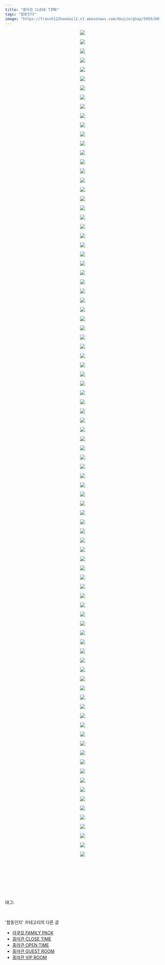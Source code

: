 ```yaml
---
title: "홍마관 CLOSE TIME"
tags: "합동인지"
image: "https://franch122hanmail2.s3.amazonaws.com/doujin/ghap/5958/001.jpg"
---
```

<div class="article">
<p style="text-align: center; clear: none; float: none;"><img src="{{ site.imgserver6 }}/ghap/5958/001.jpg"/></p>
<p style="text-align: center; clear: none; float: none;"><img src="{{ site.imgserver6 }}/ghap/5958/002.jpg"/></p>
<p style="text-align: center; clear: none; float: none;"><img src="{{ site.imgserver6 }}/ghap/5958/003.jpg"/></p>
<p style="text-align: center; clear: none; float: none;"><img src="{{ site.imgserver6 }}/ghap/5958/004.jpg"/></p>
<p style="text-align: center; clear: none; float: none;"><img src="{{ site.imgserver6 }}/ghap/5958/005.jpg"/></p>
<p style="text-align: center; clear: none; float: none;"><img src="{{ site.imgserver6 }}/ghap/5958/006.jpg"/></p>
<p style="text-align: center; clear: none; float: none;"><img src="{{ site.imgserver6 }}/ghap/5958/007.jpg"/></p>
<p style="text-align: center; clear: none; float: none;"><img src="{{ site.imgserver6 }}/ghap/5958/008.jpg"/></p>
<p style="text-align: center; clear: none; float: none;"><img src="{{ site.imgserver6 }}/ghap/5958/009.jpg"/></p>
<p style="text-align: center; clear: none; float: none;"><img src="{{ site.imgserver6 }}/ghap/5958/010.jpg"/></p>
<p style="text-align: center; clear: none; float: none;"><img src="{{ site.imgserver6 }}/ghap/5958/011.jpg"/></p>
<p style="text-align: center; clear: none; float: none;"><img src="{{ site.imgserver6 }}/ghap/5958/012.jpg"/></p>
<p style="text-align: center; clear: none; float: none;"><img src="{{ site.imgserver6 }}/ghap/5958/013.jpg"/></p>
<p style="text-align: center; clear: none; float: none;"><img src="{{ site.imgserver6 }}/ghap/5958/014.jpg"/></p>
<p style="text-align: center; clear: none; float: none;"><img src="{{ site.imgserver6 }}/ghap/5958/015.jpg"/></p>
<p style="text-align: center; clear: none; float: none;"><img src="{{ site.imgserver6 }}/ghap/5958/016.jpg"/></p>
<p style="text-align: center; clear: none; float: none;"><img src="{{ site.imgserver6 }}/ghap/5958/017.jpg"/></p>
<p style="text-align: center; clear: none; float: none;"><img src="{{ site.imgserver6 }}/ghap/5958/018.jpg"/></p>
<p style="text-align: center; clear: none; float: none;"><img src="{{ site.imgserver6 }}/ghap/5958/019.jpg"/></p>
<p style="text-align: center; clear: none; float: none;"><img src="{{ site.imgserver6 }}/ghap/5958/020.jpg"/></p>
<p style="text-align: center; clear: none; float: none;"><img src="{{ site.imgserver6 }}/ghap/5958/021.jpg"/></p>
<p style="text-align: center; clear: none; float: none;"><img src="{{ site.imgserver6 }}/ghap/5958/022.jpg"/></p>
<p style="text-align: center; clear: none; float: none;"><img src="{{ site.imgserver6 }}/ghap/5958/023.jpg"/></p>
<p style="text-align: center; clear: none; float: none;"><img src="{{ site.imgserver6 }}/ghap/5958/024.jpg"/></p>
<p style="text-align: center; clear: none; float: none;"><img src="{{ site.imgserver6 }}/ghap/5958/025.jpg"/></p>
<p style="text-align: center; clear: none; float: none;"><img src="{{ site.imgserver6 }}/ghap/5958/026.jpg"/></p>
<p style="text-align: center; clear: none; float: none;"><img src="{{ site.imgserver6 }}/ghap/5958/027.jpg"/></p>
<p style="text-align: center; clear: none; float: none;"><img src="{{ site.imgserver6 }}/ghap/5958/028.jpg"/></p>
<p style="text-align: center; clear: none; float: none;"><img src="{{ site.imgserver6 }}/ghap/5958/029.jpg"/></p>
<p style="text-align: center; clear: none; float: none;"><img src="{{ site.imgserver6 }}/ghap/5958/030.jpg"/></p>
<p style="text-align: center; clear: none; float: none;"><img src="{{ site.imgserver6 }}/ghap/5958/031.jpg"/></p>
<p style="text-align: center; clear: none; float: none;"><img src="{{ site.imgserver6 }}/ghap/5958/032.jpg"/></p>
<p style="text-align: center; clear: none; float: none;"><img src="{{ site.imgserver6 }}/ghap/5958/033.jpg"/></p>
<p style="text-align: center; clear: none; float: none;"><img src="{{ site.imgserver6 }}/ghap/5958/034.jpg"/></p>
<p style="text-align: center; clear: none; float: none;"><img src="{{ site.imgserver6 }}/ghap/5958/035.jpg"/></p>
<p style="text-align: center; clear: none; float: none;"><img src="{{ site.imgserver6 }}/ghap/5958/036.jpg"/></p>
<p style="text-align: center; clear: none; float: none;"><img src="{{ site.imgserver6 }}/ghap/5958/037.jpg"/></p>
<p style="text-align: center; clear: none; float: none;"><img src="{{ site.imgserver6 }}/ghap/5958/038.jpg"/></p>
<p style="text-align: center; clear: none; float: none;"><img src="{{ site.imgserver6 }}/ghap/5958/039.jpg"/></p>
<p style="text-align: center; clear: none; float: none;"><img src="{{ site.imgserver6 }}/ghap/5958/040.jpg"/></p>
<p style="text-align: center; clear: none; float: none;"><img src="{{ site.imgserver6 }}/ghap/5958/041.jpg"/></p>
<p style="text-align: center; clear: none; float: none;"><img src="{{ site.imgserver6 }}/ghap/5958/042.jpg"/></p>
<p style="text-align: center; clear: none; float: none;"><img src="{{ site.imgserver6 }}/ghap/5958/043.jpg"/></p>
<p style="text-align: center; clear: none; float: none;"><img src="{{ site.imgserver6 }}/ghap/5958/044.jpg"/></p>
<p style="text-align: center; clear: none; float: none;"><img src="{{ site.imgserver6 }}/ghap/5958/045.jpg"/></p>
<p style="text-align: center; clear: none; float: none;"><img src="{{ site.imgserver6 }}/ghap/5958/046.jpg"/></p>
<p style="text-align: center; clear: none; float: none;"><img src="{{ site.imgserver6 }}/ghap/5958/047.jpg"/></p>
<p style="text-align: center; clear: none; float: none;"><img src="{{ site.imgserver6 }}/ghap/5958/048.jpg"/></p>
<p style="text-align: center; clear: none; float: none;"><img src="{{ site.imgserver6 }}/ghap/5958/049.jpg"/></p>
<p style="text-align: center; clear: none; float: none;"><img src="{{ site.imgserver6 }}/ghap/5958/050.jpg"/></p>
<p style="text-align: center; clear: none; float: none;"><img src="{{ site.imgserver6 }}/ghap/5958/051.jpg"/></p>
<p style="text-align: center; clear: none; float: none;"><img src="{{ site.imgserver6 }}/ghap/5958/052.jpg"/></p>
<p style="text-align: center; clear: none; float: none;"><img src="{{ site.imgserver6 }}/ghap/5958/053.jpg"/></p>
<p style="text-align: center; clear: none; float: none;"><img src="{{ site.imgserver6 }}/ghap/5958/054.jpg"/></p>
<p style="text-align: center; clear: none; float: none;"><img src="{{ site.imgserver6 }}/ghap/5958/055.jpg"/></p>
<p style="text-align: center; clear: none; float: none;"><img src="{{ site.imgserver6 }}/ghap/5958/056.jpg"/></p>
<p style="text-align: center; clear: none; float: none;"><img src="{{ site.imgserver6 }}/ghap/5958/057.jpg"/></p>
<p style="text-align: center; clear: none; float: none;"><img src="{{ site.imgserver6 }}/ghap/5958/058.jpg"/></p>
<p style="text-align: center; clear: none; float: none;"><img src="{{ site.imgserver6 }}/ghap/5958/059.jpg"/></p>
<p style="text-align: center; clear: none; float: none;"><img src="{{ site.imgserver6 }}/ghap/5958/060.jpg"/></p>
<p style="text-align: center; clear: none; float: none;"><img src="{{ site.imgserver6 }}/ghap/5958/061.jpg"/></p>
<p style="text-align: center; clear: none; float: none;"><img src="{{ site.imgserver6 }}/ghap/5958/062.jpg"/></p>
<p style="text-align: center; clear: none; float: none;"><img src="{{ site.imgserver6 }}/ghap/5958/063.jpg"/></p>
<p style="text-align: center; clear: none; float: none;"><img src="{{ site.imgserver6 }}/ghap/5958/064.jpg"/></p>
<p style="text-align: center; clear: none; float: none;"><img src="{{ site.imgserver6 }}/ghap/5958/065.jpg"/></p>
<p style="text-align: center; clear: none; float: none;"><img src="{{ site.imgserver6 }}/ghap/5958/066.jpg"/></p>
<p style="text-align: center; clear: none; float: none;"><img src="{{ site.imgserver6 }}/ghap/5958/067.jpg"/></p>
<p style="text-align: center; clear: none; float: none;"><img src="{{ site.imgserver6 }}/ghap/5958/068.jpg"/></p>
<p style="text-align: center; clear: none; float: none;"><img src="{{ site.imgserver6 }}/ghap/5958/069.jpg"/></p>
<p style="text-align: center; clear: none; float: none;"><img src="{{ site.imgserver6 }}/ghap/5958/070.jpg"/></p>
<p style="text-align: center; clear: none; float: none;"><img src="{{ site.imgserver6 }}/ghap/5958/071.jpg"/></p>
<p style="text-align: center; clear: none; float: none;"><img src="{{ site.imgserver6 }}/ghap/5958/072.jpg"/></p>
<p style="text-align: center; clear: none; float: none;"><img src="{{ site.imgserver6 }}/ghap/5958/073.jpg"/></p>
<p style="text-align: center; clear: none; float: none;"><img src="{{ site.imgserver6 }}/ghap/5958/074.jpg"/></p>
<p style="text-align: center; clear: none; float: none;"><img src="{{ site.imgserver6 }}/ghap/5958/075.jpg"/></p>
<p style="text-align: center; clear: none; float: none;"><img src="{{ site.imgserver6 }}/ghap/5958/076.jpg"/></p>
<p style="text-align: center; clear: none; float: none;"><img src="{{ site.imgserver6 }}/ghap/5958/077.jpg"/></p>
<p style="text-align: center; clear: none; float: none;"><img src="{{ site.imgserver6 }}/ghap/5958/078.jpg"/></p>
<p style="text-align: center; clear: none; float: none;"><img src="{{ site.imgserver6 }}/ghap/5958/079.jpg"/></p>
<p style="text-align: center; clear: none; float: none;"><img src="{{ site.imgserver6 }}/ghap/5958/080.jpg"/></p>
<p style="text-align: center; clear: none; float: none;"><img src="{{ site.imgserver6 }}/ghap/5958/081.jpg"/></p>
<p style="text-align: center; clear: none; float: none;"><img src="{{ site.imgserver6 }}/ghap/5958/082.jpg"/></p>
<p style="text-align: center; clear: none; float: none;"><img src="{{ site.imgserver6 }}/ghap/5958/083.jpg"/></p>
<p style="text-align: center; clear: none; float: none;"><img src="{{ site.imgserver6 }}/ghap/5958/084.jpg"/></p>
<p style="text-align: center; clear: none; float: none;"><img src="{{ site.imgserver6 }}/ghap/5958/085.jpg"/></p>
<p style="text-align: center; clear: none; float: none;"><img src="{{ site.imgserver6 }}/ghap/5958/086.jpg"/></p>
<p style="text-align: center; clear: none; float: none;"><img src="{{ site.imgserver6 }}/ghap/5958/087.jpg"/></p>
<p style="text-align: center; clear: none; float: none;"><img src="{{ site.imgserver6 }}/ghap/5958/088.jpg"/></p>
<p style="text-align: center; clear: none; float: none;"><img src="{{ site.imgserver6 }}/ghap/5958/089.jpg"/></p>
<p style="text-align: center; clear: none; float: none;"><img src="{{ site.imgserver6 }}/ghap/5958/090.jpg"/></p>
<p style="text-align: center; clear: none; float: none;"><br/></p>
<p style="text-align: center; clear: none; float: none;"><br/></p>
<p><br/></p>
</div><br/>
<div class="tagTrail">
<p>태그: </p>
<ul>
</ul>
</div><br/>
<div class="another">
<p>'합동인지' 카테고리의 다른 글</p>
<ul>
<li><a href="/ghap_5960">야쿠모 FAMILY PACK</a></li>
<li><a href="/ghap_5958">홍마관 CLOSE TIME</a></li>
<li><a href="/ghap_5957">홍마관 OPEN TIME</a></li>
<li><a href="/ghap_5956">홍마관 GUEST ROOM</a></li>
<li><a href="/ghap_5955">홍마관 VIP ROOM</a></li>
</ul>
</div><br/>
